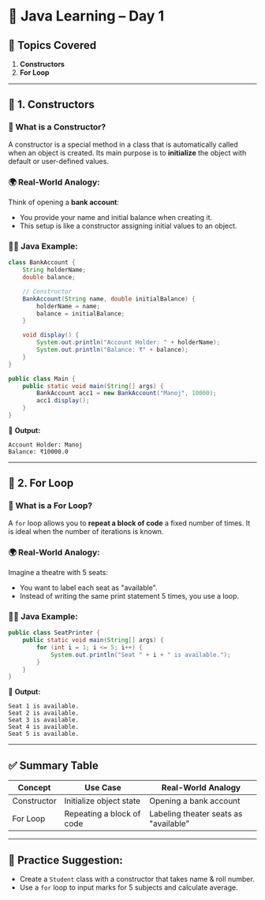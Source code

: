 # 🧠 Java Learning – Day 1

## 📘 Topics Covered
1. **Constructors**
2. **For Loop**

---

## 🔹 1. Constructors

### 🔸 What is a Constructor?
A constructor is a special method in a class that is automatically called when an object is created. Its main purpose is to **initialize** the object with default or user-defined values.

### 🌍 Real-World Analogy:
Think of opening a **bank account**:
- You provide your name and initial balance when creating it.
- This setup is like a constructor assigning initial values to an object.

### 🧑‍💻 Java Example:

```java
class BankAccount {
    String holderName;
    double balance;

    // Constructor
    BankAccount(String name, double initialBalance) {
        holderName = name;
        balance = initialBalance;
    }

    void display() {
        System.out.println("Account Holder: " + holderName);
        System.out.println("Balance: ₹" + balance);
    }
}

public class Main {
    public static void main(String[] args) {
        BankAccount acc1 = new BankAccount("Manoj", 10000);
        acc1.display();
    }
}
```

🧠 **Output:**
```
Account Holder: Manoj
Balance: ₹10000.0
```

---

## 🔹 2. For Loop

### 🔸 What is a For Loop?
A `for` loop allows you to **repeat a block of code** a fixed number of times. It is ideal when the number of iterations is known.

### 🌍 Real-World Analogy:
Imagine a theatre with 5 seats:
- You want to label each seat as "available".
- Instead of writing the same print statement 5 times, you use a loop.

### 🧑‍💻 Java Example:

```java
public class SeatPrinter {
    public static void main(String[] args) {
        for (int i = 1; i <= 5; i++) {
            System.out.println("Seat " + i + " is available.");
        }
    }
}
```

🧠 **Output:**
```
Seat 1 is available.
Seat 2 is available.
Seat 3 is available.
Seat 4 is available.
Seat 5 is available.
```

---

## ✅ Summary Table

| Concept      | Use Case                                | Real-World Analogy                    |
|--------------|------------------------------------------|---------------------------------------|
| Constructor  | Initialize object state                  | Opening a bank account                |
| For Loop     | Repeating a block of code                | Labeling theater seats as "available" |

---

## 📌 Practice Suggestion:
- Create a `Student` class with a constructor that takes name & roll number.
- Use a `for` loop to input marks for 5 subjects and calculate average.
